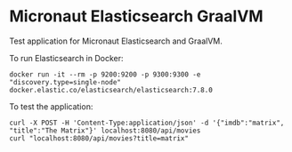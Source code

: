 # Micronaut Elasticsearch GraalVM

Test application for Micronaut Elasticsearch and GraalVM.

To run Elasticsearch in Docker:
```
docker run -it --rm -p 9200:9200 -p 9300:9300 -e "discovery.type=single-node" docker.elastic.co/elasticsearch/elasticsearch:7.8.0
```

To test the application:

```
curl -X POST -H 'Content-Type:application/json' -d '{"imdb":"matrix", "title":"The Matrix"}' localhost:8080/api/movies
curl "localhost:8080/api/movies?title=matrix"
```
